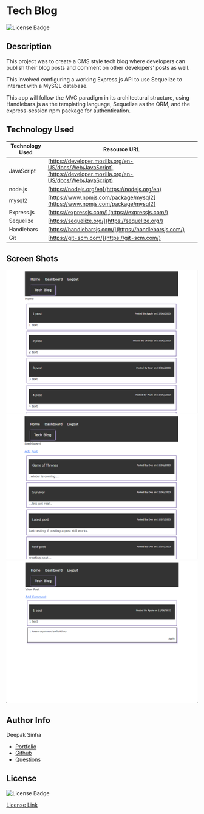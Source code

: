 # Tech Blog
![License Badge](https://img.shields.io/badge/License-MIT-yellow.svg)  


## Description 

This project was to create a CMS style tech blog where developers can publish their blog posts and comment on other developers’ posts as well. 

This involved configuring a working Express.js API to use Sequelize to interact with a MySQL database.

This app will follow the MVC paradigm in its architectural structure, using Handlebars.js as the templating language, Sequelize as the ORM, and the express-session npm package for authentication.


## Technology Used 

| Technology Used         | Resource URL           | 
| ------------- |-------------| 
| JavaScript    | [https://developer.mozilla.org/en-US/docs/Web/JavaScript](https://developer.mozilla.org/en-US/docs/Web/JavaScript) | 
| node.js    | [https://nodejs.org/en](https://nodejs.org/en) | 
| mysql2    | [https://www.npmjs.com/package/mysql2](https://www.npmjs.com/package/mysql2) | 
| Express.js    | [https://expressjs.com/](https://expressjs.com/) | 
| Sequelize    | [https://sequelize.org/](https://sequelize.org/) | 
| Handlebars    | [https://handlebarsjs.com/](https://handlebarsjs.com/) | 
| Git | [https://git-scm.com/](https://git-scm.com/)     |   
 

## Screen Shots
![Screen shots](./assets/images/Screenshot%202023-11-07%20224814.png)
![Screen shots](./assets/images/Screenshot%202023-11-07%20224832.png)
![Screen shots](./assets/images/Screenshot%202023-11-07%20224847.png)

## Author Info

Deepak Sinha
* [Portfolio](https://dee-here.github.io/portfolio/)
* [Github](https://github.com/dee-here)
* [Questions ](mailto:deepakdilse@gmail.com)

## License
![License Badge](https://img.shields.io/badge/License-MIT-yellow.svg)  

[License Link](https://choosealicense.com/licenses/mit/)  
